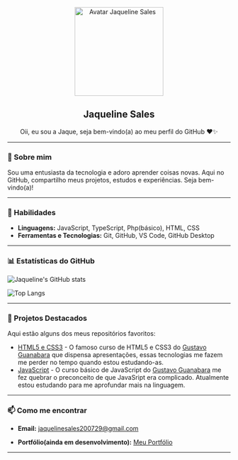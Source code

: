 <p align="center">
  <img width="200px" src="https://jaquelinebsales.github.io/portfolio/imagens/avatar-eu.png" align="center" alt="Avatar Jaqueline Sales" />
  <h2 align="center">Jaqueline Sales</h2>
  <p align="center">Oii, eu sou a Jaque, seja bem-vindo(a) ao meu perfil do GitHub ❤️✨</p>
</p>

---

### 👋 Sobre mim
Sou uma entusiasta da tecnologia e adoro aprender coisas novas. Aqui no GitHub, compartilho meus projetos, estudos e experiências. Seja bem-vindo(a)!

---

### 🚀 Habilidades
- **Linguagens:** JavaScript, TypeScript, Php(básico), HTML, CSS
- **Ferramentas e Tecnologias:** Git, GitHub, VS Code, GitHub Desktop
---

### 📊 Estatísticas do GitHub

![Jaqueline's GitHub stats](https://github-readme-stats.vercel.app/api?username=jaquelinebsales&show_icons=true&theme=dracula)

![Top Langs](https://github-readme-stats.vercel.app/api/top-langs/?username=jaquelinebsales&layout=compact&theme=dracula)

---

### 🌟 Projetos Destacados
Aqui estão alguns dos meus repositórios favoritos:

- [HTML5 e CSS3](https://github.com/jaquelinebsales/html-css) - O famoso curso de HTML5 e CSS3 do [Gustavo Guanabara](https://github.com/gustavoguanabara) que dispensa apresentações, essas tecnologias me fazem me perder no tempo quando estou estudando-as.
- [JavaScript](https://github.com/jaquelinebsales/javascript) - O curso básico de JavaScript do [Gustavo Guanabara](https://github.com/gustavoguanabara) me fez quebrar o preconceito de que JavaSript era complicado. Atualmente estou estudando para me aprofundar mais na linguagem.

---

### 📫 Como me encontrar
- **Email:** jaquelinesales200729@gmail.com
<!--- **LinkedIn:** [Jaqueline Sales](https://www.linkedin.com/in/jaquelinebsales)-->
- **Portfólio(ainda em desenvolvimento):** [Meu Portfólio](https://jaquelinebsales.github.io/portfolio)

---

